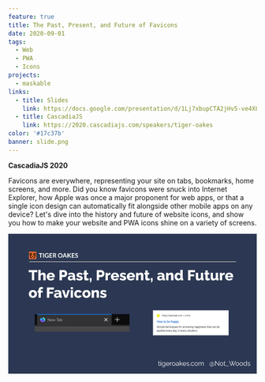 ```yaml
---
feature: true
title: The Past, Present, and Future of Favicons
date: 2020-09-01
tags:
  - Web
  - PWA
  - Icons
projects:
  - maskable
links:
  - title: Slides
    link: https://docs.google.com/presentation/d/1Lj7xbupCTA2jHv5-ve4XLNHAulG0K-7Nx5gsZqb0qU4/edit
  - title: CascadiaJS
    link: https://2020.cascadiajs.com/speakers/tiger-oakes
color: '#17c37b'
banner: slide.png
---
```


**CascadiaJS 2020**

Favicons are everywhere, representing your site on tabs, bookmarks, home screens, and more. Did you know favicons were snuck into Internet Explorer, how Apple was once a major proponent for web apps, or that a single icon design can automatically fit alongside other mobile apps on any device? Let's dive into the history and future of website icons, and show you how to make your website and PWA icons shine on a variety of screens.

![](slide.png)
